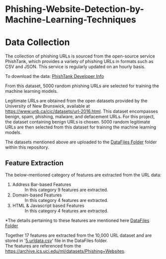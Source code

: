 # Phishing-Website-Detection-by-Machine-Learning-Techniques

# Data Collection

The collection of phishing URLs is sourced from the open-source service PhishTank, which provides a variety of phishing URLs in formats such as CSV and JSON. This service is regularly updated on an hourly basis.

To download the data: [PhishTank Developer Info](https://www.phishtank.com/developer_info.php)

From this dataset, 5000 random phishing URLs are selected for training the machine learning models.

Legitimate URLs are obtained from the open datasets provided by the University of New Brunswick, available at https://www.unb.ca/cic/datasets/url-2016.html. This dataset encompasses benign, spam, phishing, malware, and defacement URLs. For this project, the dataset containing benign URLs is chosen. 5000 random legitimate URLs are then selected from this dataset for training the machine learning models.

The datasets mentioned above are uploaded to the [DataFiles Folder](./DataFiles)
folder within this repository.

## Feature Extraction
The below-mentioned category of features are extracted from the URL data:

1.   Address Bar-based Features <br>
          &nbsp;&nbsp;&nbsp;&nbsp;&nbsp;&nbsp;&nbsp;&nbsp;&nbsp;&nbsp;In this category 9 features are extracted.
2.   Domain-based Features<br>
          &nbsp;&nbsp;&nbsp;&nbsp;&nbsp;&nbsp;&nbsp;&nbsp;&nbsp;&nbsp;In this category 4 features are extracted.
3.   HTML & Javascript based Features<br>
          &nbsp;&nbsp;&nbsp;&nbsp;&nbsp;&nbsp;&nbsp;&nbsp;&nbsp;&nbsp;In this category 4 features are extracted.

*The details pertaining to these features are mentioned here  [DataFiles Folder](./DataFiles/URL_Feature_Extraction.ipynb)


Together 17 features are extracted from the 10,000 URL dataset and are stored in '[5.urldata.csv](https://github.com/shreyagopal/Phishing-Website-Detection-by-Machine-Learning-Techniques/blob/master/DataFiles/5.urldata.csv)' file in the DataFiles folder.<br>
The features are referenced from the https://archive.ics.uci.edu/ml/datasets/Phishing+Websites.
